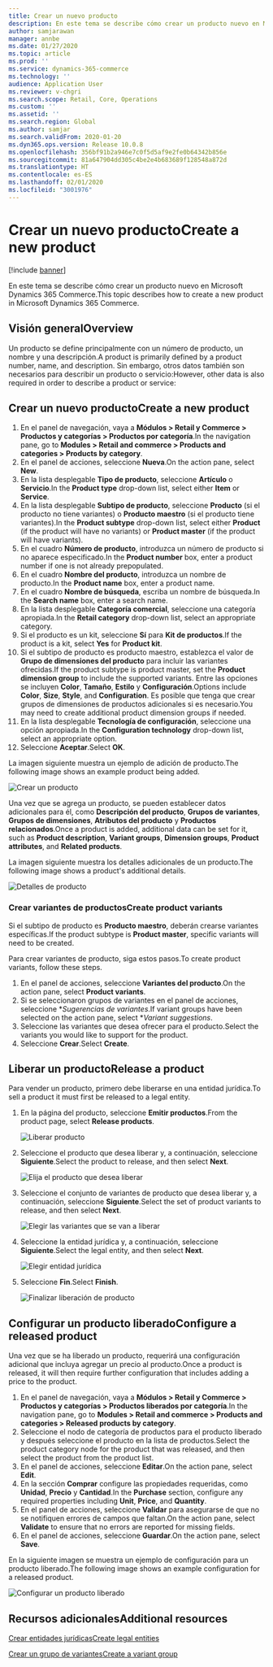 ```yaml
---
title: Crear un nuevo producto
description: En este tema se describe cómo crear un producto nuevo en Microsoft Dynamics 365 Commerce.
author: samjarawan
manager: annbe
ms.date: 01/27/2020
ms.topic: article
ms.prod: ''
ms.service: dynamics-365-commerce
ms.technology: ''
audience: Application User
ms.reviewer: v-chgri
ms.search.scope: Retail, Core, Operations
ms.custom: ''
ms.assetid: ''
ms.search.region: Global
ms.author: samjar
ms.search.validFrom: 2020-01-20
ms.dyn365.ops.version: Release 10.0.8
ms.openlocfilehash: 356bf91b2a946e7c0f5d5af9e2fe0b64342b856e
ms.sourcegitcommit: 81a647904dd305c4be2e4b683689f128548a872d
ms.translationtype: HT
ms.contentlocale: es-ES
ms.lasthandoff: 02/01/2020
ms.locfileid: "3001976"
---
```

# <a name="create-a-new-product"></a><span data-ttu-id="b84c2-103">Crear un nuevo producto</span><span class="sxs-lookup"><span data-stu-id="b84c2-103">Create a new product</span></span>


[!include [banner](includes/banner.md)]

<span data-ttu-id="b84c2-104">En este tema se describe cómo crear un producto nuevo en Microsoft Dynamics 365 Commerce.</span><span class="sxs-lookup"><span data-stu-id="b84c2-104">This topic describes how to create a new product in Microsoft Dynamics 365 Commerce.</span></span>

## <a name="overview"></a><span data-ttu-id="b84c2-105">Visión general</span><span class="sxs-lookup"><span data-stu-id="b84c2-105">Overview</span></span>

<span data-ttu-id="b84c2-106">Un producto se define principalmente con un número de producto, un nombre y una descripción.</span><span class="sxs-lookup"><span data-stu-id="b84c2-106">A product is primarily defined by a product number, name, and description.</span></span> <span data-ttu-id="b84c2-107">Sin embargo, otros datos también son necesarios para describir un producto o servicio:</span><span class="sxs-lookup"><span data-stu-id="b84c2-107">However, other data is also required in order to describe a product or service:</span></span>

## <a name="create-a-new-product"></a><span data-ttu-id="b84c2-108">Crear un nuevo producto</span><span class="sxs-lookup"><span data-stu-id="b84c2-108">Create a new product</span></span>

1. <span data-ttu-id="b84c2-109">En el panel de navegación, vaya a **Módulos \> Retail y Commerce \> Productos y categorías \> Productos por categoría**.</span><span class="sxs-lookup"><span data-stu-id="b84c2-109">In the navigation pane, go to **Modules \> Retail and commerce \> Products and categories \> Products by category**.</span></span>
1. <span data-ttu-id="b84c2-110">En el panel de acciones, seleccione **Nueva**.</span><span class="sxs-lookup"><span data-stu-id="b84c2-110">On the action pane, select **New**.</span></span>
1. <span data-ttu-id="b84c2-111">En la lista desplegable **Tipo de producto**, seleccione **Artículo** o **Servicio**.</span><span class="sxs-lookup"><span data-stu-id="b84c2-111">In the **Product type** drop-down list, select either **Item** or **Service**.</span></span>
1. <span data-ttu-id="b84c2-112">En la lista desplegable **Subtipo de producto**, seleccione **Producto** (si el producto no tiene variantes) o **Producto maestro** (si el producto tiene variantes).</span><span class="sxs-lookup"><span data-stu-id="b84c2-112">In the **Product subtype** drop-down list, select either **Product** (if the product will have no variants) or **Product master** (if the product will have variants).</span></span>
1. <span data-ttu-id="b84c2-113">En el cuadro **Número de producto**, introduzca un número de producto si no aparece especificado.</span><span class="sxs-lookup"><span data-stu-id="b84c2-113">In the **Product number** box, enter a product number if one is not already prepopulated.</span></span>
1. <span data-ttu-id="b84c2-114">En el cuadro **Nombre del producto**, introduzca un nombre de producto.</span><span class="sxs-lookup"><span data-stu-id="b84c2-114">In the **Product name** box, enter a product name.</span></span>
1. <span data-ttu-id="b84c2-115">En el cuadro **Nombre de búsqueda**, escriba un nombre de búsqueda.</span><span class="sxs-lookup"><span data-stu-id="b84c2-115">In the **Search name** box, enter a search name.</span></span>
1. <span data-ttu-id="b84c2-116">En la lista desplegable **Categoría comercial**, seleccione una categoría apropiada.</span><span class="sxs-lookup"><span data-stu-id="b84c2-116">In the **Retail category** drop-down list, select an appropriate category.</span></span>
1. <span data-ttu-id="b84c2-117">Si el producto es un kit, seleccione **Sí** para **Kit de productos**.</span><span class="sxs-lookup"><span data-stu-id="b84c2-117">If the product is a kit, select **Yes** for **Product kit**.</span></span>
1. <span data-ttu-id="b84c2-118">Si el subtipo de producto es producto maestro, establezca el valor de **Grupo de dimensiones del producto** para incluir las variantes ofrecidas.</span><span class="sxs-lookup"><span data-stu-id="b84c2-118">If the product subtype is product master, set the **Product dimension group** to include the supported variants.</span></span> <span data-ttu-id="b84c2-119">Entre las opciones se incluyen **Color**, **Tamaño**, **Estilo** y **Configuración**.</span><span class="sxs-lookup"><span data-stu-id="b84c2-119">Options include **Color**, **Size**, **Style**, and **Configuration**.</span></span> <span data-ttu-id="b84c2-120">Es posible que tenga que crear grupos de dimensiones de productos adicionales si es necesario.</span><span class="sxs-lookup"><span data-stu-id="b84c2-120">You may need to create additional product dimension groups if needed.</span></span>
1. <span data-ttu-id="b84c2-121">En la lista desplegable **Tecnología de configuración**, seleccione una opción apropiada.</span><span class="sxs-lookup"><span data-stu-id="b84c2-121">In the **Configuration technology** drop-down list, select an appropriate option.</span></span>
1. <span data-ttu-id="b84c2-122">Seleccione **Aceptar**.</span><span class="sxs-lookup"><span data-stu-id="b84c2-122">Select **OK**.</span></span>

<span data-ttu-id="b84c2-123">La imagen siguiente muestra un ejemplo de adición de producto.</span><span class="sxs-lookup"><span data-stu-id="b84c2-123">The following image shows an example product being added.</span></span>

![Crear un producto](media/create-new-product.png)

<span data-ttu-id="b84c2-125">Una vez que se agrega un producto, se pueden establecer datos adicionales para él, como **Descripción del producto**, **Grupos de variantes**, **Grupos de dimensiones**, **Atributos del producto** y **Productos relacionados**.</span><span class="sxs-lookup"><span data-stu-id="b84c2-125">Once a product is added, additional data can be set for it, such as **Product description**, **Variant groups**, **Dimension groups**, **Product attributes**, and **Related products**.</span></span>

<span data-ttu-id="b84c2-126">La imagen siguiente muestra los detalles adicionales de un producto.</span><span class="sxs-lookup"><span data-stu-id="b84c2-126">The following image shows a product's additional details.</span></span>

![Detalles de producto](media/create-new-product-2.png)

### <a name="create-product-variants"></a><span data-ttu-id="b84c2-128">Crear variantes de productos</span><span class="sxs-lookup"><span data-stu-id="b84c2-128">Create product variants</span></span>

<span data-ttu-id="b84c2-129">Si el subtipo de producto es **Producto maestro**, deberán crearse variantes específicas.</span><span class="sxs-lookup"><span data-stu-id="b84c2-129">If the product subtype is **Product master**, specific variants will need to be created.</span></span> 

<span data-ttu-id="b84c2-130">Para crear variantes de producto, siga estos pasos.</span><span class="sxs-lookup"><span data-stu-id="b84c2-130">To create product variants, follow these steps.</span></span>

1. <span data-ttu-id="b84c2-131">En el panel de acciones, seleccione **Variantes del producto**.</span><span class="sxs-lookup"><span data-stu-id="b84c2-131">On the action pane, select **Product variants**.</span></span>
1. <span data-ttu-id="b84c2-132">Si se seleccionaron grupos de variantes en el panel de acciones, seleccione \**Sugerencias de variantes*.</span><span class="sxs-lookup"><span data-stu-id="b84c2-132">If variant groups have been selected on the action pane, select \**Variant suggestions*.</span></span>
1. <span data-ttu-id="b84c2-133">Seleccione las variantes que desea ofrecer para el producto.</span><span class="sxs-lookup"><span data-stu-id="b84c2-133">Select the variants you would like to support for the product.</span></span>
1. <span data-ttu-id="b84c2-134">Seleccione **Crear**.</span><span class="sxs-lookup"><span data-stu-id="b84c2-134">Select **Create**.</span></span>

## <a name="release-a-product"></a><span data-ttu-id="b84c2-135">Liberar un producto</span><span class="sxs-lookup"><span data-stu-id="b84c2-135">Release a product</span></span>

<span data-ttu-id="b84c2-136">Para vender un producto, primero debe liberarse en una entidad jurídica.</span><span class="sxs-lookup"><span data-stu-id="b84c2-136">To sell a product it must first be released to a legal entity.</span></span>

1. <span data-ttu-id="b84c2-137">En la página del producto, seleccione **Emitir productos**.</span><span class="sxs-lookup"><span data-stu-id="b84c2-137">From the product page, select **Release products**.</span></span>

    ![Liberar producto](media/create-new-product-3.png)

1. <span data-ttu-id="b84c2-139">Seleccione el producto que desea liberar y, a continuación, seleccione **Siguiente**.</span><span class="sxs-lookup"><span data-stu-id="b84c2-139">Select the product to release, and then select **Next**.</span></span>

    ![Elija el producto que desea liberar](media/create-new-product-4.png)

1. <span data-ttu-id="b84c2-141">Seleccione el conjunto de variantes de producto que desea liberar y, a continuación, seleccione **Siguiente**.</span><span class="sxs-lookup"><span data-stu-id="b84c2-141">Select the set of product variants to release, and then select **Next**.</span></span>

    ![Elegir las variantes que se van a liberar](media/create-new-product-5.png)

1. <span data-ttu-id="b84c2-143">Seleccione la entidad jurídica y, a continuación, seleccione **Siguiente**.</span><span class="sxs-lookup"><span data-stu-id="b84c2-143">Select the legal entity, and then select **Next**.</span></span>

    ![Elegir entidad jurídica](media/create-new-product-6.png)

1. <span data-ttu-id="b84c2-145">Seleccione **Fin**.</span><span class="sxs-lookup"><span data-stu-id="b84c2-145">Select **Finish**.</span></span>

    ![Finalizar liberación de producto](media/create-new-product-7.png)

## <a name="configure-a-released-product"></a><span data-ttu-id="b84c2-147">Configurar un producto liberado</span><span class="sxs-lookup"><span data-stu-id="b84c2-147">Configure a released product</span></span>

<span data-ttu-id="b84c2-148">Una vez que se ha liberado un producto, requerirá una configuración adicional que incluya agregar un precio al producto.</span><span class="sxs-lookup"><span data-stu-id="b84c2-148">Once a product is released, it will then require further configuration that includes adding a price to the product.</span></span>

1. <span data-ttu-id="b84c2-149">En el panel de navegación, vaya a **Módulos \> Retail y Commerce \> Productos y categorías \> Productos liberados por categoría**.</span><span class="sxs-lookup"><span data-stu-id="b84c2-149">In the navigation pane, go to **Modules \> Retail and commerce \> Products and categories \> Released products by category**.</span></span>
1. <span data-ttu-id="b84c2-150">Seleccione el nodo de categoría de productos para el producto liberado y después seleccione el producto en la lista de productos.</span><span class="sxs-lookup"><span data-stu-id="b84c2-150">Select the product category node for the product that was released, and then select the product from the product list.</span></span>
1. <span data-ttu-id="b84c2-151">En el panel de acciones, seleccione **Editar**.</span><span class="sxs-lookup"><span data-stu-id="b84c2-151">On the action pane, select **Edit**.</span></span>
1. <span data-ttu-id="b84c2-152">En la sección **Comprar** configure las propiedades requeridas, como **Unidad**, **Precio** y **Cantidad**.</span><span class="sxs-lookup"><span data-stu-id="b84c2-152">In the **Purchase** section, configure any required properties including **Unit**, **Price**,  and **Quantity**.</span></span>
1. <span data-ttu-id="b84c2-153">En el panel de acciones, seleccione **Validar** para asegurarse de que no se notifiquen errores de campos que faltan.</span><span class="sxs-lookup"><span data-stu-id="b84c2-153">On the action pane, select **Validate** to ensure that no errors are reported for missing fields.</span></span>
1. <span data-ttu-id="b84c2-154">En el panel de acciones, seleccione **Guardar**.</span><span class="sxs-lookup"><span data-stu-id="b84c2-154">On the action pane, select **Save**.</span></span>

<span data-ttu-id="b84c2-155">En la siguiente imagen se muestra un ejemplo de configuración para un producto liberado.</span><span class="sxs-lookup"><span data-stu-id="b84c2-155">The following image shows an example configuration for a released product.</span></span>

![Configurar un producto liberado](media/create-new-product-8.png)

## <a name="additional-resources"></a><span data-ttu-id="b84c2-157">Recursos adicionales</span><span class="sxs-lookup"><span data-stu-id="b84c2-157">Additional resources</span></span>

[<span data-ttu-id="b84c2-158">Crear entidades jurídicas</span><span class="sxs-lookup"><span data-stu-id="b84c2-158">Create legal entities</span></span>](channels-legal-entities.md)

[<span data-ttu-id="b84c2-159">Crear un grupo de variantes</span><span class="sxs-lookup"><span data-stu-id="b84c2-159">Create a variant group</span></span>](create-variant-group.md) 
